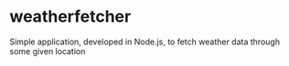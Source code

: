 # weatherfetcher

Simple application, developed in Node.js, to fetch weather data through some given location
